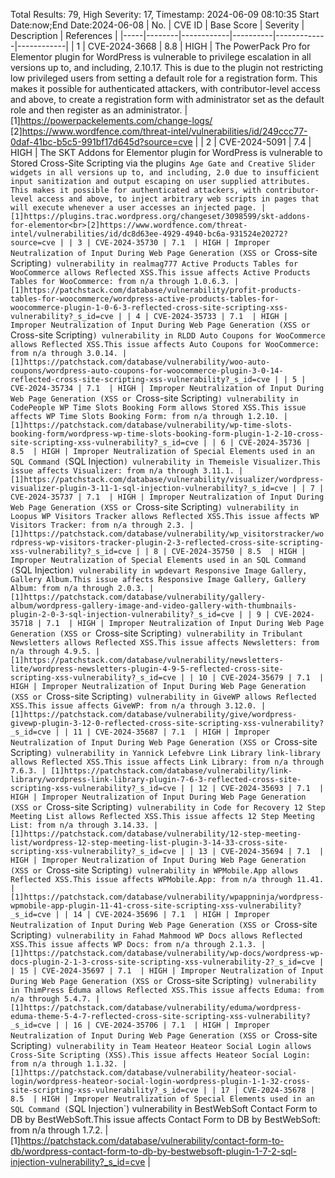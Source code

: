 Total Results: 79, High Severity: 17, Timestamp: 2024-06-09 08:10:35
Start Date:now;End Date:2024-06-08
| No. | CVE ID | Base Score | Severity | Description | References |
|-----|--------|------------|----------|-------------|------------|
| 1 | CVE-2024-3668 | 8.8  | HIGH | The PowerPack Pro for Elementor plugin for WordPress is vulnerable to privilege escalation in all versions up to, and including, 2.10.17. This is due to the plugin not restricting low privileged users from setting a default role for a registration form. This makes it possible for authenticated attackers, with contributor-level access and above, to create a registration form with administrator set as the default role and then register as an administrator. | [1]https://powerpackelements.com/change-logs/<br>[2]https://www.wordfence.com/threat-intel/vulnerabilities/id/249ccc77-0daf-41bc-b5c5-991bf17d645d?source=cve |
| 2 | CVE-2024-5091 | 7.4  | HIGH | The SKT Addons for Elementor plugin for WordPress is vulnerable to Stored Cross-Site Scripting via the plugin`s Age Gate and Creative Slider widgets in all versions up to, and including, 2.0 due to insufficient input sanitization and output escaping on user supplied attributes. This makes it possible for authenticated attackers, with contributor-level access and above, to inject arbitrary web scripts in pages that will execute whenever a user accesses an injected page. | [1]https://plugins.trac.wordpress.org/changeset/3098599/skt-addons-for-elementor<br>[2]https://www.wordfence.com/threat-intel/vulnerabilities/id/dc8d63ee-4929-4940-bc6a-931524e20272?source=cve |
| 3 | CVE-2024-35730 | 7.1  | HIGH | Improper Neutralization of Input During Web Page Generation (XSS or `Cross-site Scripting`) vulnerability in realmag777 Active Products Tables for WooCommerce allows Reflected XSS.This issue affects Active Products Tables for WooCommerce: from n/a through 1.0.6.3. | [1]https://patchstack.com/database/vulnerability/profit-products-tables-for-woocommerce/wordpress-active-products-tables-for-woocommerce-plugin-1-0-6-3-reflected-cross-site-scripting-xss-vulnerability?_s_id=cve |
| 4 | CVE-2024-35733 | 7.1  | HIGH | Improper Neutralization of Input During Web Page Generation (XSS or `Cross-site Scripting`) vulnerability in RLDD Auto Coupons for WooCommerce allows Reflected XSS.This issue affects Auto Coupons for WooCommerce: from n/a through 3.0.14. | [1]https://patchstack.com/database/vulnerability/woo-auto-coupons/wordpress-auto-coupons-for-woocommerce-plugin-3-0-14-reflected-cross-site-scripting-xss-vulnerability?_s_id=cve |
| 5 | CVE-2024-35734 | 7.1  | HIGH | Improper Neutralization of Input During Web Page Generation (XSS or `Cross-site Scripting`) vulnerability in CodePeople WP Time Slots Booking Form allows Stored XSS.This issue affects WP Time Slots Booking Form: from n/a through 1.2.10. | [1]https://patchstack.com/database/vulnerability/wp-time-slots-booking-form/wordpress-wp-time-slots-booking-form-plugin-1-2-10-cross-site-scripting-xss-vulnerability?_s_id=cve |
| 6 | CVE-2024-35736 | 8.5  | HIGH | Improper Neutralization of Special Elements used in an SQL Command (`SQL Injection`) vulnerability in Themeisle Visualizer.This issue affects Visualizer: from n/a through 3.11.1. | [1]https://patchstack.com/database/vulnerability/visualizer/wordpress-visualizer-plugin-3-11-1-sql-injection-vulnerability?_s_id=cve |
| 7 | CVE-2024-35737 | 7.1  | HIGH | Improper Neutralization of Input During Web Page Generation (XSS or `Cross-site Scripting`) vulnerability in Loopus WP Visitors Tracker allows Reflected XSS.This issue affects WP Visitors Tracker: from n/a through 2.3. | [1]https://patchstack.com/database/vulnerability/wp_visitorstracker/wordpress-wp-visitors-tracker-plugin-2-3-reflected-cross-site-scripting-xss-vulnerability?_s_id=cve |
| 8 | CVE-2024-35750 | 8.5  | HIGH | Improper Neutralization of Special Elements used in an SQL Command (`SQL Injection`) vulnerability in wpdevart Responsive Image Gallery, Gallery Album.This issue affects Responsive Image Gallery, Gallery Album: from n/a through 2.0.3. | [1]https://patchstack.com/database/vulnerability/gallery-album/wordpress-gallery-image-and-video-gallery-with-thumbnails-plugin-2-0-3-sql-injection-vulnerability?_s_id=cve |
| 9 | CVE-2024-35718 | 7.1  | HIGH | Improper Neutralization of Input During Web Page Generation (XSS or `Cross-site Scripting`) vulnerability in Tribulant Newsletters allows Reflected XSS.This issue affects Newsletters: from n/a through 4.9.5. | [1]https://patchstack.com/database/vulnerability/newsletters-lite/wordpress-newsletters-plugin-4-9-5-reflected-cross-site-scripting-xss-vulnerability?_s_id=cve |
| 10 | CVE-2024-35679 | 7.1  | HIGH | Improper Neutralization of Input During Web Page Generation (XSS or `Cross-site Scripting`) vulnerability in GiveWP allows Reflected XSS.This issue affects GiveWP: from n/a through 3.12.0. | [1]https://patchstack.com/database/vulnerability/give/wordpress-givewp-plugin-3-12-0-reflected-cross-site-scripting-xss-vulnerability?_s_id=cve |
| 11 | CVE-2024-35687 | 7.1  | HIGH | Improper Neutralization of Input During Web Page Generation (XSS or `Cross-site Scripting`) vulnerability in Yannick Lefebvre Link Library link-library allows Reflected XSS.This issue affects Link Library: from n/a through 7.6.3. | [1]https://patchstack.com/database/vulnerability/link-library/wordpress-link-library-plugin-7-6-3-reflected-cross-site-scripting-xss-vulnerability?_s_id=cve |
| 12 | CVE-2024-35693 | 7.1  | HIGH | Improper Neutralization of Input During Web Page Generation (XSS or `Cross-site Scripting`) vulnerability in Code for Recovery 12 Step Meeting List allows Reflected XSS.This issue affects 12 Step Meeting List: from n/a through 3.14.33. | [1]https://patchstack.com/database/vulnerability/12-step-meeting-list/wordpress-12-step-meeting-list-plugin-3-14-33-cross-site-scripting-xss-vulnerability?_s_id=cve |
| 13 | CVE-2024-35694 | 7.1  | HIGH | Improper Neutralization of Input During Web Page Generation (XSS or `Cross-site Scripting`) vulnerability in WPMobile.App allows Reflected XSS.This issue affects WPMobile.App: from n/a through 11.41. | [1]https://patchstack.com/database/vulnerability/wpappninja/wordpress-wpmobile-app-plugin-11-41-cross-site-scripting-xss-vulnerability?_s_id=cve |
| 14 | CVE-2024-35696 | 7.1  | HIGH | Improper Neutralization of Input During Web Page Generation (XSS or `Cross-site Scripting`) vulnerability in Fahad Mahmood WP Docs allows Reflected XSS.This issue affects WP Docs: from n/a through 2.1.3. | [1]https://patchstack.com/database/vulnerability/wp-docs/wordpress-wp-docs-plugin-2-1-3-cross-site-scripting-xss-vulnerability-2?_s_id=cve |
| 15 | CVE-2024-35697 | 7.1  | HIGH | Improper Neutralization of Input During Web Page Generation (XSS or `Cross-site Scripting`) vulnerability in ThimPress Eduma allows Reflected XSS.This issue affects Eduma: from n/a through 5.4.7. | [1]https://patchstack.com/database/vulnerability/eduma/wordpress-eduma-theme-5-4-7-reflected-cross-site-scripting-xss-vulnerability?_s_id=cve |
| 16 | CVE-2024-35706 | 7.1  | HIGH | Improper Neutralization of Input During Web Page Generation (XSS or `Cross-site Scripting`) vulnerability in Team Heateor Heateor Social Login allows Cross-Site Scripting (XSS).This issue affects Heateor Social Login: from n/a through 1.1.32. | [1]https://patchstack.com/database/vulnerability/heateor-social-login/wordpress-heateor-social-login-wordpress-plugin-1-1-32-cross-site-scripting-xss-vulnerability?_s_id=cve |
| 17 | CVE-2024-35678 | 8.5  | HIGH | Improper Neutralization of Special Elements used in an SQL Command (`SQL Injection`) vulnerability in BestWebSoft Contact Form to DB by BestWebSoft.This issue affects Contact Form to DB by BestWebSoft: from n/a through 1.7.2. | [1]https://patchstack.com/database/vulnerability/contact-form-to-db/wordpress-contact-form-to-db-by-bestwebsoft-plugin-1-7-2-sql-injection-vulnerability?_s_id=cve |
